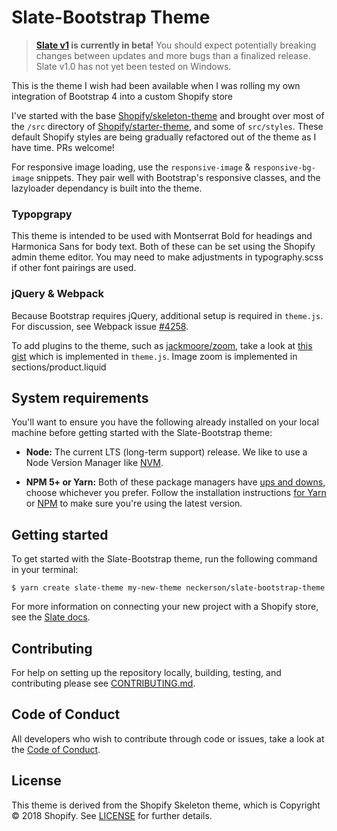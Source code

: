 # Slate-Bootstrap Theme

> **[Slate v1](https://github.com/Shopify/slate) is currently in beta!** You should expect potentially breaking changes between updates and more bugs than a finalized release. Slate v1.0 has not yet been tested on Windows.

This is the theme I wish had been available when I was rolling my own integration of Bootstrap 4 into a custom Shopify store

I've started with the base [Shopify/skeleton-theme](https://github.com/Shopify/starter-theme) and brought over most of the ```/src``` directory of [Shopify/starter-theme](https://github.com/Shopify/skeleton-theme), and some of ```src/styles```. These default Shopify styles are being gradually refactored out of the theme as I have time. PRs welcome!

For responsive image loading, use the ```responsive-image``` & ```responsive-bg-image``` snippets. They pair well with Bootstrap's responsive classes, and the lazyloader dependancy is built into the theme.

### Typopgrapy

This theme is intended to be used with Montserrat Bold for headings and Harmonica Sans for body text. Both of these can be set using the Shopify admin theme editor. You may need to make adjustments in typography.scss if other font pairings are used.

### jQuery & Webpack
Because Bootstrap requires jQuery, additional setup is required in ```theme.js```. For discussion, see Webpack issue [#4258](https://github.com/webpack/webpack/issues/4258).

To add plugins to the theme, such as [jackmoore/zoom](https://github.com/jackmoore/zoom), take a look at [this gist](https://gist.github.com/neckerson/fd24e76e5c3f38d5aef83baadd09d28b) which is implemented in ```theme.js```. Image zoom is implemented in sections/product.liquid

## System requirements

You'll want to ensure you have the following already installed on your local machine before getting started with the Slate-Bootstrap theme:

* **Node:** The current LTS (long-term support) release. We like to use a Node Version Manager like [NVM](https://github.com/creationix/nvm).

* **NPM 5+ or Yarn:** Both of these package managers have [ups and downs](https://blog.risingstack.com/yarn-vs-npm-node-js-package-managers/), choose whichever you prefer. Follow the installation instructions [for Yarn](https://yarnpkg.com/en/docs/install) or [NPM](https://www.npmjs.com/get-npm) to make sure you're using the latest version.

## Getting started

To get started with the Slate-Bootstrap theme, run the following command in your terminal:

```
$ yarn create slate-theme my-new-theme neckerson/slate-bootstrap-theme
```

For more information on connecting your new project with a Shopify store, see the [Slate docs](https://github.com/Shopify/slate/wiki/3.-Connect-to-your-store).

## Contributing

For help on setting up the repository locally, building, testing, and contributing
please see [CONTRIBUTING.md](https://github.com/neckerson/slate-bootstrap/blob/master/CONTRIBUTING.md).

## Code of Conduct

All developers who wish to contribute through code or issues, take a look at the
[Code of Conduct](https://github.com/neckerson/slate-bootstrap/blob/master/CODE_OF_CONDUCT.md).

## License

This theme is derived from the Shopify Skeleton theme, which is Copyright © 2018 Shopify. See [LICENSE](https://github.com/Shopify/skeleton-theme/blob/master/LICENSE) for further details.
